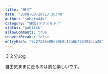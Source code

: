 ```yaml
---
title: "練習"
date: '2008-08-20T23:38:40'
author: "subaru44k"
category: "練習(デフォルト)"
status: "publish"
allowComments: true
convertBreaks: false
entryHash: "0c27236e88d69b9c13a6b453493aca28"
---
```

３２分Jog.

自由気ままに走るのは割と楽しいです。
